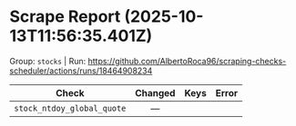 # Scrape Report (2025-10-13T11:56:35.401Z)

Group: `stocks`  |  Run: https://github.com/AlbertoRoca96/scraping-checks-scheduler/actions/runs/18464908234

| Check | Changed | Keys | Error |
|---|:---:|:--|:--|
| `stock_ntdoy_global_quote` | — |  |  |
